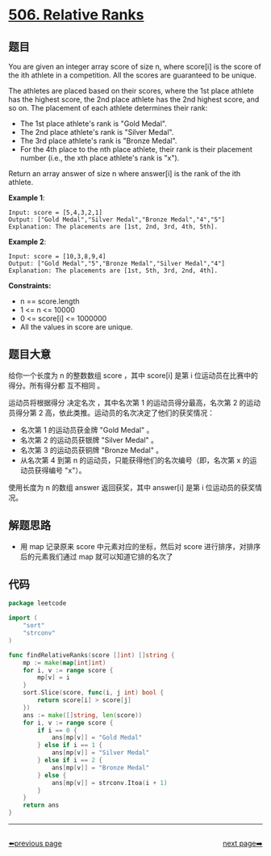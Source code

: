 # [506. Relative Ranks](https://leetcode.com/problems/relative-ranks/)

## 题目

You are given an integer array score of size n, where score[i] is the score of the ith athlete in a competition. All the scores are guaranteed to be unique.

The athletes are placed based on their scores, where the 1st place athlete has the highest score, the 2nd place athlete has the 2nd highest score, and so on. The placement of each athlete determines their rank:

- The 1st place athlete's rank is "Gold Medal".
- The 2nd place athlete's rank is "Silver Medal".
- The 3rd place athlete's rank is "Bronze Medal".
- For the 4th place to the nth place athlete, their rank is their placement number (i.e., the xth place athlete's rank is "x").

Return an array answer of size n where answer[i] is the rank of the ith athlete.

**Example 1**:

    Input: score = [5,4,3,2,1]
    Output: ["Gold Medal","Silver Medal","Bronze Medal","4","5"]
    Explanation: The placements are [1st, 2nd, 3rd, 4th, 5th].

**Example 2**:

    Input: score = [10,3,8,9,4]
    Output: ["Gold Medal","5","Bronze Medal","Silver Medal","4"]
    Explanation: The placements are [1st, 5th, 3rd, 2nd, 4th].

**Constraints:**

- n == score.length
- 1 <= n <= 10000
- 0 <= score[i] <= 1000000
- All the values in score are unique.

## 题目大意

给你一个长度为 n 的整数数组 score ，其中 score[i] 是第 i 位运动员在比赛中的得分。所有得分都 互不相同 。

运动员将根据得分 决定名次 ，其中名次第 1 的运动员得分最高，名次第 2 的运动员得分第 2 高，依此类推。运动员的名次决定了他们的获奖情况：

- 名次第 1 的运动员获金牌 "Gold Medal" 。
- 名次第 2 的运动员获银牌 "Silver Medal" 。
- 名次第 3 的运动员获铜牌 "Bronze Medal" 。
- 从名次第 4 到第 n 的运动员，只能获得他们的名次编号（即，名次第 x 的运动员获得编号 "x"）。

使用长度为 n 的数组 answer 返回获奖，其中 answer[i] 是第 i 位运动员的获奖情况。

## 解题思路

- 用 map 记录原来 score 中元素对应的坐标，然后对 score 进行排序，对排序后的元素我们通过 map 就可以知道它排的名次了

## 代码

```go
package leetcode

import (
	"sort"
	"strconv"
)

func findRelativeRanks(score []int) []string {
	mp := make(map[int]int)
	for i, v := range score {
		mp[v] = i
	}
	sort.Slice(score, func(i, j int) bool {
		return score[i] > score[j]
	})
	ans := make([]string, len(score))
	for i, v := range score {
		if i == 0 {
			ans[mp[v]] = "Gold Medal"
		} else if i == 1 {
			ans[mp[v]] = "Silver Medal"
		} else if i == 2 {
			ans[mp[v]] = "Bronze Medal"
		} else {
			ans[mp[v]] = strconv.Itoa(i + 1)
		}
	}
	return ans
}
```



----------------------------------------------
<div style="display: flex;justify-content: space-between;align-items: center;">
<p><a href="https://books.halfrost.com/leetcode/ChapterFour/0500~0599/0504.Base-7/">⬅️previous page</a></p>
<p><a href="https://books.halfrost.com/leetcode/ChapterFour/0500~0599/0507.Perfect-Number/">next page➡️</a></p>
</div>
